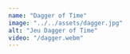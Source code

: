 ```yaml
---
name: "Dagger of Time"
image: "../../assets/dagger.jpg"
alt: "Jeu Dagger of Time"
video: "/dagger.webm"
---
```

